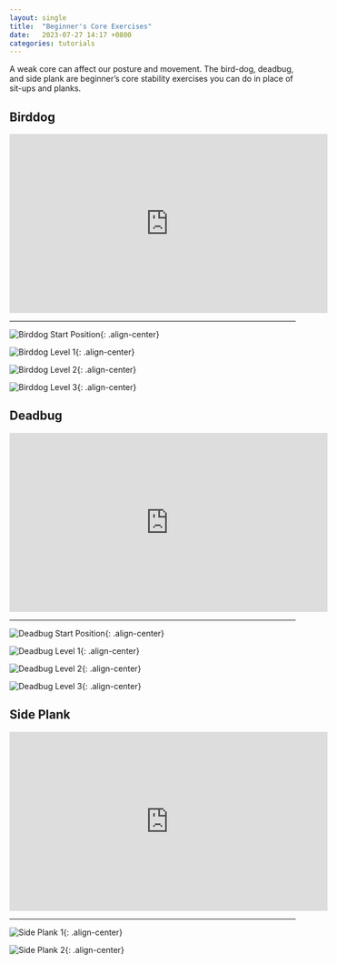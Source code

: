 ```yaml
---
layout: single
title:  "Beginner's Core Exercises"
date:   2023-07-27 14:17 +0800
categories: tutorials
---
```

A weak core can affect our posture and movement. The bird-dog, deadbug, and side plank are beginner’s core stability exercises you can do in place of sit-ups and planks.

## Birddog

<iframe width="560" height="315" src="https://www.youtube.com/embed/Xlr4wjsttDU" title="YouTube video player" frameborder="0" allow="accelerometer; autoplay; clipboard-write; encrypted-media; gyroscope; picture-in-picture; web-share" allowfullscreen></iframe>

---

![Birddog Start Position](/assets/images/core/birddog-start.jpeg){: .align-center}

![Birddog Level 1](/assets/images/core/birddog-lvl1.jpeg){: .align-center}

![Birddog Level 2](/assets/images/core/birddog-lvl2.jpeg){: .align-center}

![Birddog Level 3](/assets/images/core/birddog-lvl3.jpeg){: .align-center}

## Deadbug

<iframe width="560" height="315" src="https://www.youtube.com/embed/QK30c5sPSyY" title="YouTube video player" frameborder="0" allow="accelerometer; autoplay; clipboard-write; encrypted-media; gyroscope; picture-in-picture; web-share" allowfullscreen></iframe>

---

![Deadbug Start Position](/assets/images/core/deadbug-start.jpeg){: .align-center}

![Deadbug Level 1](/assets/images/core/deadbug-lvl1.jpeg){: .align-center}

![Deadbug Level 2](/assets/images/core/deadbug-lvl2.jpeg){: .align-center}

![Deadbug Level 3](/assets/images/core/deadbug-lvl3.jpeg){: .align-center}

## Side Plank

<iframe width="560" height="315" src="https://www.youtube.com/embed/_U27Bl868TI" title="YouTube video player" frameborder="0" allow="accelerometer; autoplay; clipboard-write; encrypted-media; gyroscope; picture-in-picture; web-share" allowfullscreen></iframe>

---

![Side Plank 1](/assets/images/core/sideplank-1.jpeg){: .align-center}

![Side Plank 2](/assets/images/core/sideplank-2.jpeg){: .align-center}
